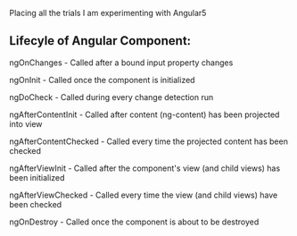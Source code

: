 Placing all the trials I am experimenting with Angular5

Lifecyle of Angular Component:
-----------------------------

ngOnChanges	-	Called after a bound input property changes

ngOnInit	-	Called once the component is initialized

ngDoCheck	-	Called during every change detection run

ngAfterContentInit	-	Called after content (ng-content) has been projected into view

ngAfterContentChecked - Called every time the projected content has been checked

ngAfterViewInit	-	Called after the component's view (and child views) has been initialized

ngAfterViewChecked	-	Called every time the view (and child views) have been checked

ngOnDestroy	-	Called once the component is about to be destroyed
